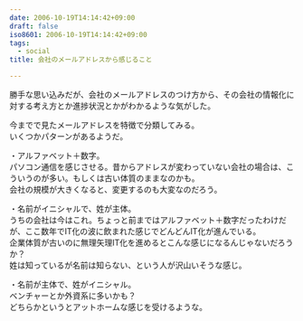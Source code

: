 ```yaml
---
date: 2006-10-19T14:14:42+09:00
draft: false
iso8601: 2006-10-19T14:14:42+09:00
tags:
  - social
title: 会社のメールアドレスから感じること

---
```


<div class="entry-body">
  <p>勝手な思い込みだが、会社のメールアドレスのつけ方から、その会社の情報化に対する考え方とか進捗状況とかがわかるような気がした。</p>

  <p>今までで見たメールアドレスを特徴で分類してみる。<br />
    いくつかパターンがあるようだ。</p>

  <p>・アルファベット＋数字。<br />
    パソコン通信を感じさせる。昔からアドレスが変わっていない会社の場合は、こういうのが多い。もしくは古い体質のままなのかも。<br />
    会社の規模が大きくなると、変更するのも大変なのだろう。</p>

  <p>・名前がイニシャルで、姓が主体。 <br />
    うちの会社は今はこれ。ちょっと前まではアルファベット＋数字だったわけだが、ここ数年でIT化の波に飲まれた感じでどんどんIT化が進んでいる。<br />
    企業体質が古いのに無理矢理IT化を進めるとこんな感じになるんじゃないだろうか？<br />
    姓は知っているが名前は知らない、という人が沢山いそうな感じ。</p>

  <p>・名前が主体で、姓がイニシャル。<br />
    ベンチャーとか外資系に多いかも？<br />
    どちらかというとアットホームな感じを受けるような。</p>
</div>
